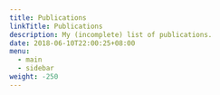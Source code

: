 ```yaml
---
title: Publications
linkTitle: Publications
description: My (incomplete) list of publications.
date: 2018-06-10T22:00:25+08:00
menu:
  - main
  - sidebar
weight: -250
---
```

